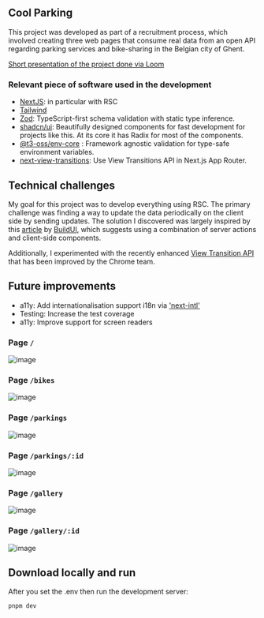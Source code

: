 
## Cool Parking
This project was developed as part of a recruitment process, which involved creating three web pages that consume real data from an open API regarding parking services and bike-sharing in the Belgian city of Ghent.

[Short presentation of the project done via Loom](https://www.loom.com/share/5d2107156ec645c5b96cbb2fdb09cf49?sid=e1deabc6-92d4-4c05-929f-278b85e54746)

### Relevant piece of software used in the development
- [NextJS](https://nextjs.org/): in particular with RSC
- [Tailwind](https://tailwindcss.com)
- [Zod](https://zod.dev/): TypeScript-first schema validation with static type inference.
- [shadcn/ui](https://ui.shadcn.com/): Beautifully designed components for fast development for projects like this. At its core it has Radix for most of the components.
- [@t3-oss/env-core](https://env.t3.gg/) : Framework agnostic validation for type-safe environment variables.
- [next-view-transitions](https://github.com/shuding/next-view-transitions): Use View Transitions API in Next.js App Router.

## Technical challenges 
My goal for this project was to develop everything using RSC. The primary challenge was finding a way to update the data periodically on the client side by sending updates.
The solution I discovered was largely inspired by this [article](https://buildui.com/recipes/refresh-react-server-component-on-focus) by [BuildUI](https://buildui.com/), which suggests using a combination of server actions and client-side components.

Additionally, I experimented with the recently enhanced [View Transition API](https://developer.chrome.com/docs/web-platform/view-transitions) that has been improved by the Chrome team.

## Future improvements 
- a11y: Add internationalisation support i18n via ['next-intl'](https://github.com/amannn/next-intl)
- Testing: Increase the test coverage
- a11y: Improve support for screen readers 


### Page  `/`
![image](https://github.com/user-attachments/assets/9d43bdfc-276e-4dff-b524-0cd3f1842a9e)

### Page  `/bikes`
![image](https://github.com/user-attachments/assets/e24893b8-5a87-44d5-9e20-2ef291c3d2a2)

### Page  `/parkings`
![image](https://github.com/user-attachments/assets/42e0cdc9-8b6d-4e29-887b-8f956ea92ce0)

### Page  `/parkings/:id`
![image](https://github.com/user-attachments/assets/aacd57c0-3c8d-45a2-8b01-6f24e7de8a7f)

### Page  `/gallery`
![image](https://github.com/user-attachments/assets/aacd57c0-3c8d-45a2-8b01-6f24e7de8a7f)


### Page  `/gallery/:id`
![image](https://github.com/user-attachments/assets/aacd57c0-3c8d-45a2-8b01-6f24e7de8a7f)


## Download locally and run
After you set the .env then run the development server:

```bash
pnpm dev
```


